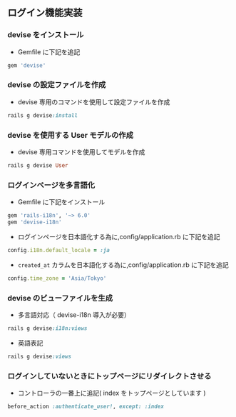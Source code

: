 ## ログイン機能実装

### devise をインストール
- Gemfile に下記を追記
```ruby
gem 'devise'
```

### devise の設定ファイルを作成
- devise 専用のコマンドを使用して設定ファイルを作成
```ruby
rails g devise:install
```

### devise を使用する User モデルの作成
- devise 専用コマンドを使用してモデルを作成
```ruby
rails g devise User
```
### ログインページを多言語化
- Gemfile に下記をインストール
```ruby
gem 'rails-i18n', '~> 6.0'
gem 'devise-i18n'
```

- ログインページを日本語化する為に,config/application.rb に下記を追記
```ruby
config.i18n.default_locale = :ja
```

- `created_at` カラムを日本語化する為に,config/application.rb に下記を追記
```ruby
config.time_zone = 'Asia/Tokyo'
```

### devise のビューファイルを生成
- 多言語対応（ devise-i18n 導入が必要）
```ruby
rails g devise:i18n:views
```
- 英語表記
```ruby
rails g devise:views
```
### ログインしていないときにトップページにリダイレクトさせる
- コントローラの一番上に追記( index をトップページとしています )
```ruby
before_action :authenticate_user!, except: :index
```
